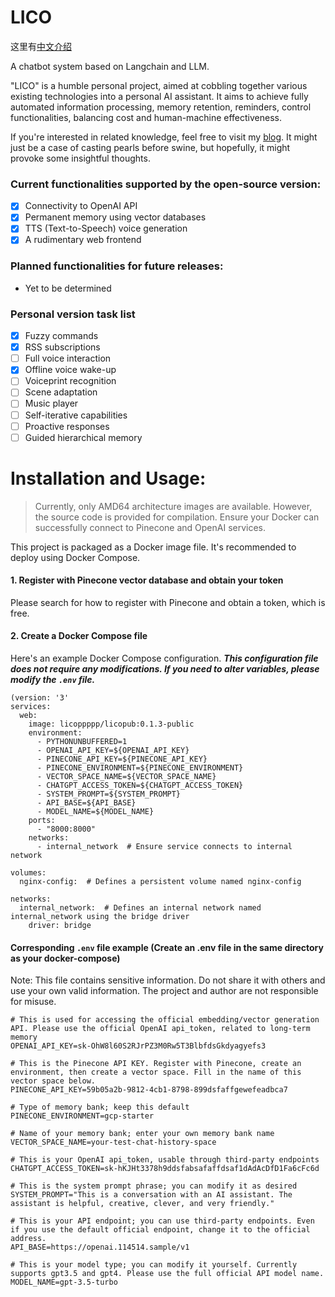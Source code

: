# LICO

这里有[中文介绍](https://github.com/4everhope/lico/blob/main/README.md)

A chatbot system based on Langchain and LLM.

"LICO" is a humble personal project, aimed at cobbling together various existing technologies into a personal AI assistant. It aims to achieve fully automated information processing, memory retention, reminders, control functionalities, balancing cost and human-machine effectiveness.

If you're interested in related knowledge, feel free to visit my [blog](https://blog.licolico.top). It might just be a case of casting pearls before swine, but hopefully, it might provoke some insightful thoughts.

### Current functionalities supported by the open-source version:

- [x] Connectivity to OpenAI API
- [x] Permanent memory using vector databases
- [x] TTS (Text-to-Speech) voice generation
- [x] A rudimentary web frontend

### Planned functionalities for future releases:

- Yet to be determined

### Personal version task list

- [x] Fuzzy commands
- [x] RSS subscriptions
- [ ] Full voice interaction
- [x] Offline voice wake-up
- [ ] Voiceprint recognition
- [ ] Scene adaptation
- [ ] Music player
- [ ] Self-iterative capabilities
- [ ] Proactive responses
- [ ] Guided hierarchical memory

# Installation and Usage:

> Currently, only AMD64 architecture images are available. However, the source code is provided for compilation. Ensure your Docker can successfully connect to Pinecone and OpenAI services.

This project is packaged as a Docker image file. It's recommended to deploy using Docker Compose.

#### 1. Register with Pinecone vector database and obtain your token

Please search for how to register with Pinecone and obtain a token, which is free.

#### 2. Create a Docker Compose file

Here's an example Docker Compose configuration. ***This configuration file does not require any modifications. If you need to alter variables, please modify the `.env` file.***

```docker-compose
(version: '3'
services:
  web:
    image: licoppppp/licopub:0.1.3-public
    environment:
      - PYTHONUNBUFFERED=1
      - OPENAI_API_KEY=${OPENAI_API_KEY}
      - PINECONE_API_KEY=${PINECONE_API_KEY}
      - PINECONE_ENVIRONMENT=${PINECONE_ENVIRONMENT}
      - VECTOR_SPACE_NAME=${VECTOR_SPACE_NAME}
      - CHATGPT_ACCESS_TOKEN=${CHATGPT_ACCESS_TOKEN}
      - SYSTEM_PROMPT=${SYSTEM_PROMPT}
      - API_BASE=${API_BASE}
      - MODEL_NAME=${MODEL_NAME}
    ports:
      - "8000:8000"
    networks:
      - internal_network  # Ensure service connects to internal network

volumes:
  nginx-config:  # Defines a persistent volume named nginx-config

networks:
  internal_network:  # Defines an internal network named internal_network using the bridge driver
    driver: bridge
```

#### Corresponding `.env` file example (Create an .env file in the same directory as your docker-compose)

Note: This file contains sensitive information. Do not share it with others and use your own valid information. The project and author are not responsible for misuse.

```.env
# This is used for accessing the official embedding/vector generation API. Please use the official OpenAI api_token, related to long-term memory
OPENAI_API_KEY=sk-OhW8l60S2RJrPZ3M0Rw5T3BlbfdsGkdyagyefs3

# This is the Pinecone API KEY. Register with Pinecone, create an environment, then create a vector space. Fill in the name of this vector space below.
PINECONE_API_KEY=59b05a2b-9812-4cb1-8798-899dsfaffgewefeadbca7

# Type of memory bank; keep this default
PINECONE_ENVIRONMENT=gcp-starter

# Name of your memory bank; enter your own memory bank name
VECTOR_SPACE_NAME=your-test-chat-history-space

# This is your OpenAI api_token, usable through third-party endpoints
CHATGPT_ACCESS_TOKEN=sk-hKJHt3378h9ddsfabsafaffdsaf1dAdAcDfD1Fa6cFc6d

# This is the system prompt phrase; you can modify it as desired
SYSTEM_PROMPT="This is a conversation with an AI assistant. The assistant is helpful, creative, clever, and very friendly."

# This is your API endpoint; you can use third-party endpoints. Even if you use the default official endpoint, change it to the official address.
API_BASE=https://openai.114514.sample/v1

# This is your model type; you can modify it yourself. Currently supports gpt3.5 and gpt4. Please use the full official API model name.
MODEL_NAME=gpt-3.5-turbo
```
